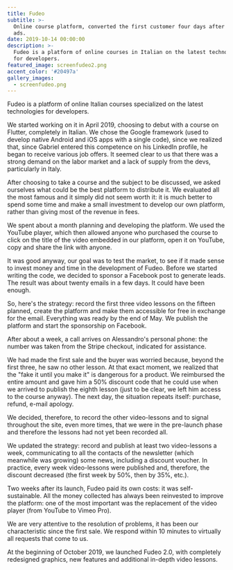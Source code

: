```yaml
---
title: Fudeo
subtitle: >-
  Online course platform, converted the first customer four days after the first
  ads.
date: 2019-10-14 00:00:00
description: >-
  Fudeo is a platform of online courses in Italian on the latest technologies
  for developers.
featured_image: screenfudeo2.png
accent_color: '#20497a'
gallery_images:
  - screenfudeo.png
---
```


Fudeo is a platform of online Italian courses specialized on the latest technologies for developers.

We started working on it in April 2019, choosing to debut with a course on Flutter, completely in Italian. We chose the Google framework (used to develop native Android and iOS apps with a single code), since we realized that, since Gabriel entered this competence on his LinkedIn profile, he began to receive various job offers. It seemed clear to us that there was a strong demand on the labor market and a lack of supply from the devs, particularly in Italy.

After choosing to take a course and the subject to be discussed, we asked ourselves what could be the best platform to distribute it. We evaluated all the most famous and it simply did not seem worth it: it is much better to spend some time and make a small investment to develop our own platform, rather than giving most of the revenue in fees.

We spent about a month planning and developing the platform. We used the YouTube player, which then allowed anyone who purchased the course to click on the title of the video embedded in our platform, open it on YouTube, copy and share the link with anyone.

It was good anyway, our goal was to test the market, to see if it made sense to invest money and time in the development of Fudeo. Before we started writing the code, we decided to sponsor a Facebook post to generate leads. The result was about twenty emails in a few days. It could have been enough.

So, here's the strategy: record the first three video lessons on the fifteen planned, create the platform and make them accessible for free in exchange for the email. Everything was ready by the end of May. We publish the platform and start the sponsorship on Facebook.

After about a week, a call arrives on Alessandro's personal phone: the number was taken from the Stripe checkout, indicated for assistance.

We had made the first sale and the buyer was worried because, beyond the first three, he saw no other lesson. At that exact moment, we realized that the "fake it until you make it" is dangerous for a product. We reimbursed the entire amount and gave him a 50% discount code that he could use when we arrived to publish the eighth lesson (just to be clear, we left him access to the course anyway). The next day, the situation repeats itself: purchase, refund, e-mail apology.

We decided, therefore, to record the other video-lessons and to signal throughout the site, even more times, that we were in the pre-launch phase and therefore the lessons had not yet been recorded all.

We updated the strategy: record and publish at least two video-lessons a week, communicating to all the contacts of the newsletter (which meanwhile was growing) some news, including a discount voucher. In practice, every week video-lessons were published and, therefore, the discount decreased (the first week by 50%, then by 35%, etc.).

Two weeks after its launch, Fudeo paid its own costs: it was self-sustainable. All the money collected has always been reinvested to improve the platform: one of the most important was the replacement of the video player (from YouTube to Vimeo Pro).

We are very attentive to the resolution of problems, it has been our characteristic since the first sale. We respond within 10 minutes to virtually all requests that come to us.

At the beginning of October 2019, we launched Fudeo 2.0, with completely redesigned graphics, new features and additional in-depth video lessons.

&nbsp;